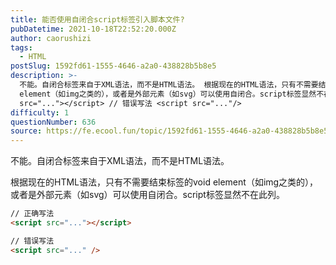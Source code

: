 ```yaml
---
title: 能否使用自闭合script标签引入脚本文件?
pubDatetime: 2021-10-18T22:52:20.000Z
author: caorushizi
tags:
  - HTML
postSlug: 1592fd61-1555-4646-a2a0-438828b5b8e5
description: >-
  不能。自闭合标签来自于XML语法，而不是HTML语法。 根据现在的HTML语法，只有不需要结束标签的void
  element（如img之类的），或者是外部元素（如svg）可以使用自闭合。script标签显然不在此列。 // 正确写法 <script
  src="..."></script> // 错误写法 <script src="..."/>
difficulty: 1
questionNumber: 636
source: https://fe.ecool.fun/topic/1592fd61-1555-4646-a2a0-438828b5b8e5
---
```


不能。自闭合标签来自于XML语法，而不是HTML语法。

根据现在的HTML语法，只有不需要结束标签的void element（如img之类的），或者是外部元素（如svg）可以使用自闭合。script标签显然不在此列。

```html
// 正确写法
<script src="..."></script>

// 错误写法
<script src="..." />
```
